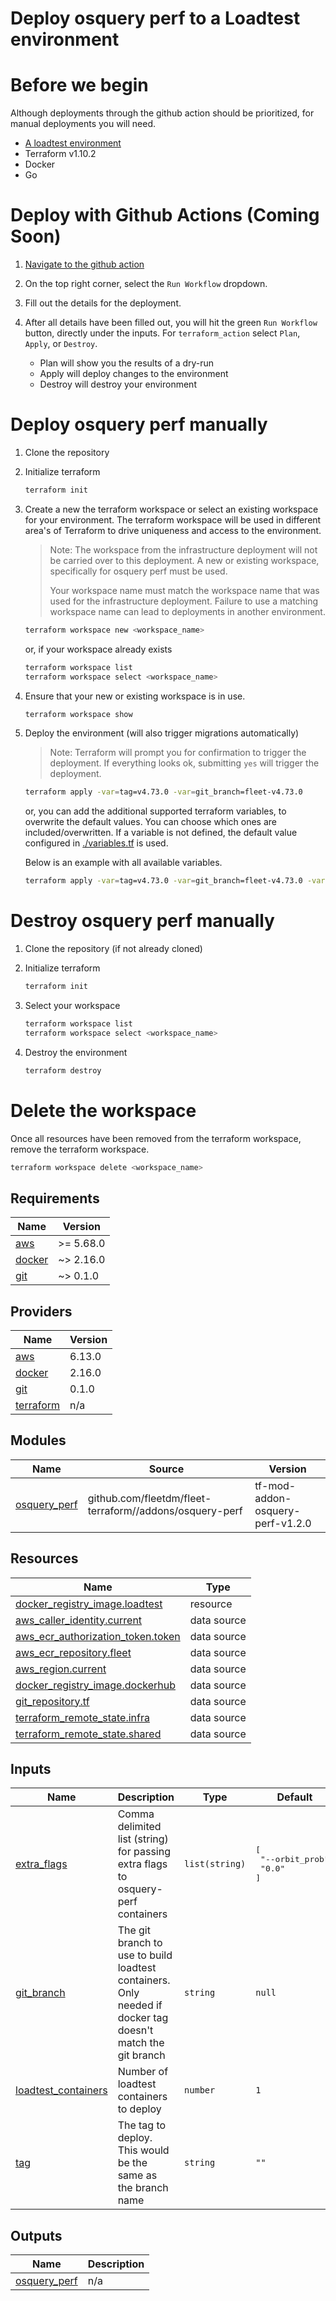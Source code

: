 # Deploy osquery perf to a Loadtest environment

# Before we begin

Although deployments through the github action should be prioritized, for manual deployments you will need.

- [A loadtest environment](../infra/README.md)
- Terraform v1.10.2
- Docker
- Go

# Deploy with Github Actions (Coming Soon)

1. [Navigate to the github action](https://github.com/fleetdm/fleet/actions/workflows/loadtest-osquery-perf.yml)

2. On the top right corner, select the `Run Workflow` dropdown.

3. Fill out the details for the deployment.

4. After all details have been filled out, you will hit the green `Run Workflow` button, directly under the inputs. For `terraform_action` select `Plan`, `Apply`, or `Destroy`.
    - Plan will show you the results of a dry-run
    - Apply will deploy changes to the environment
    - Destroy will destroy your environment

# Deploy osquery perf manually

1. Clone the repository

2. Initialize terraform

    ```sh
    terraform init
    ```

3. Create a new the terraform workspace or select an existing workspace for your environment. The terraform workspace will be used in different area's of Terraform to drive uniqueness and access to the environment.

    > Note: The workspace from the infrastructure deployment will not be carried over to this deployment. A new or existing workspace, specifically for osquery perf must be used.
    >
    > Your workspace name must match the workspace name that was used for the infrastructure deployment. Failure to use a matching workspace name can lead to deployments in another environment.

    ```sh
    terraform workspace new <workspace_name>
    ```

    or, if your workspace already exists

    ```sh
    terraform workspace list
    terraform workspace select <workspace_name>
    ```

4. Ensure that your new or existing workspace is in use.

    ```sh
    terraform workspace show
    ```

5. Deploy the environment (will also trigger migrations automatically)

    > Note: Terraform will prompt you for confirmation to trigger the deployment. If everything looks ok, submitting `yes` will trigger the deployment.

    ```sh
    terraform apply -var=tag=v4.73.0 -var=git_branch=fleet-v4.73.0
    ```

    or, you can add the additional supported terraform variables, to overwrite the default values. You can choose which ones are included/overwritten. If a variable is not defined, the default value configured in [./variables.tf](variables.tf) is used.

    Below is an example with all available variables.

    ```sh
    terraform apply -var=tag=v4.73.0 -var=git_branch=fleet-v4.73.0 -var=loadtest_containers=20 -var=extra_flags=["--orbit_prob", "0.0"]
    ```

# Destroy osquery perf manually

1. Clone the repository (if not already cloned)

2. Initialize terraform

    ```sh
    terraform init
    ```

3. Select your workspace

    ```sh
    terraform workspace list
    terraform workspace select <workspace_name>
    ```

3. Destroy the environment

    ```sh
    terraform destroy
    ```

# Delete the workspace

Once all resources have been removed from the terraform workspace, remove the terraform workspace.

```sh
terraform workspace delete <workspace_name>
```

## Requirements

| Name | Version |
|------|---------|
| <a name="requirement_aws"></a> [aws](#requirement\_aws) | >= 5.68.0 |
| <a name="requirement_docker"></a> [docker](#requirement\_docker) | ~> 2.16.0 |
| <a name="requirement_git"></a> [git](#requirement\_git) | ~> 0.1.0 |

## Providers

| Name | Version |
|------|---------|
| <a name="provider_aws"></a> [aws](#provider\_aws) | 6.13.0 |
| <a name="provider_docker"></a> [docker](#provider\_docker) | 2.16.0 |
| <a name="provider_git"></a> [git](#provider\_git) | 0.1.0 |
| <a name="provider_terraform"></a> [terraform](#provider\_terraform) | n/a |

## Modules

| Name | Source | Version |
|------|--------|---------|
| <a name="module_osquery_perf"></a> [osquery\_perf](#module\_osquery\_perf) | github.com/fleetdm/fleet-terraform//addons/osquery-perf | tf-mod-addon-osquery-perf-v1.2.0 |

## Resources

| Name | Type |
|------|------|
| [docker_registry_image.loadtest](https://registry.terraform.io/providers/kreuzwerker/docker/latest/docs/resources/registry_image) | resource |
| [aws_caller_identity.current](https://registry.terraform.io/providers/hashicorp/aws/latest/docs/data-sources/caller_identity) | data source |
| [aws_ecr_authorization_token.token](https://registry.terraform.io/providers/hashicorp/aws/latest/docs/data-sources/ecr_authorization_token) | data source |
| [aws_ecr_repository.fleet](https://registry.terraform.io/providers/hashicorp/aws/latest/docs/data-sources/ecr_repository) | data source |
| [aws_region.current](https://registry.terraform.io/providers/hashicorp/aws/latest/docs/data-sources/region) | data source |
| [docker_registry_image.dockerhub](https://registry.terraform.io/providers/kreuzwerker/docker/latest/docs/data-sources/registry_image) | data source |
| [git_repository.tf](https://registry.terraform.io/providers/paultyng/git/latest/docs/data-sources/repository) | data source |
| [terraform_remote_state.infra](https://registry.terraform.io/providers/hashicorp/terraform/latest/docs/data-sources/remote_state) | data source |
| [terraform_remote_state.shared](https://registry.terraform.io/providers/hashicorp/terraform/latest/docs/data-sources/remote_state) | data source |

## Inputs

| Name | Description | Type | Default | Required |
|------|-------------|------|---------|:--------:|
| <a name="input_extra_flags"></a> [extra\_flags](#input\_extra\_flags) | Comma delimited list (string) for passing extra flags to osquery-perf containers | `list(string)` | <pre>[<br/>  "--orbit_prob",<br/>  "0.0"<br/>]</pre> | no |
| <a name="input_git_branch"></a> [git\_branch](#input\_git\_branch) | The git branch to use to build loadtest containers.  Only needed if docker tag doesn't match the git branch | `string` | `null` | no |
| <a name="input_loadtest_containers"></a> [loadtest\_containers](#input\_loadtest\_containers) | Number of loadtest containers to deploy | `number` | `1` | no |
| <a name="input_tag"></a> [tag](#input\_tag) | The tag to deploy. This would be the same as the branch name | `string` | `""` | no |

## Outputs

| Name | Description |
|------|-------------|
| <a name="output_osquery_perf"></a> [osquery\_perf](#output\_osquery\_perf) | n/a |
